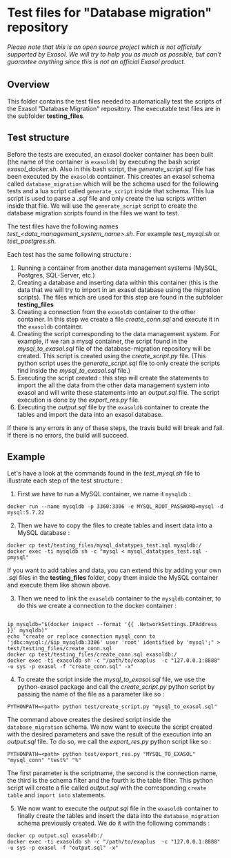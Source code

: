 # Test files for "Database migration" repository

###### Please note that this is an open source project which is *not officially supported* by Exasol. We will try to help you as much as possible, but can't guarantee anything since this is not an official Exasol product.

## Overview

This folder contains the test files needed to automatically test the scripts of the Exasol "Database Migration" repository.
The executable test files are in the subfolder **testing_files**.

## Test structure
Before the tests are executed, an exasol docker container has been built (the name of the container is `exasoldb`) by executing the bash script *exasol_docker.sh*.
Also in this bash script, the *generate_script.sql* file has been executed by the `exasoldb` container. This creates an exasol schema called `database_migration` which will be the schema used for the following tests and a lua script called `generate_script` inside that schema. This lua script is used to parse a *.sql* file and only create the lua scripts written inside that file. We will use the `generate_script` script to create the database migration scripts found in the files we want to test.

The test files have the following names *test_<data_management_system_name>.sh*. For example *test_mysql.sh* or *test_postgres.sh*.

Each test has the same following structure : 
1. Running a container from another data management systems (MySQL, Postgres, SQL-Server, etc.)
2. Creating a database and inserting data within this container (this is the data that we will try to import in an exasol database using the migration scripts). The files which are used for this step are found in the subfolder **testing_files**
3. Creating a connection from the `exasoldb` container to the other container. In this step we create a file *create_conn.sql* and execute it in the `exasoldb` container. 
4. Creating the script corresponding to the data management system. For example, if we ran a mysql container, the script found in the *mysql_to_exasol.sql* file of the database-migration repository will be created. This script is created using the *create_script.py* file. (This python script uses the *generate_script.sql* file to only create the scripts find inside the *mysql_to_exasol.sql* file.)
5. Executing the script created : this step will create the statements to import the all the data from the other data management system into exasol and will write these statements into an *output.sql* file. The script execution is done by the *export_res.py* file.
6. Executing the *output.sql* file by the `exasoldb` container to create the tables and import the data into an exasol database.

If there is any errors in any of these steps, the travis build will break and fail. 
If there is no errors, the build will succeed.

## Example
Let's have a look at the commands found in the *test_mysql.sh* file to illustrate each step of the test structure : 
1. First we have to run a MySQL container, we name it `mysqldb` : 
```
docker run --name mysqldb -p 3360:3306 -e MYSQL_ROOT_PASSWORD=mysql -d mysql:5.7.22
```
2. Then we have to copy the files to create tables and insert data into a MySQL database : 
```
docker cp test/testing_files/mysql_datatypes_test.sql mysqldb:/
docker exec -ti mysqldb sh -c "mysql < mysql_datatypes_test.sql -pmysql"
```
If you want to add tables and data, you can extend this by adding your own *.sql* files in the **testing_files** folder, copy them inside the MySQL container and execute them like shown above.

3. Then we need to link the `exasoldb` container to the `mysqldb` container, to do this we create a connection to the docker container : 
```

ip_mysqldb="$(docker inspect --format '{{ .NetworkSettings.IPAddress }}' mysqldb)"
echo "create or replace connection mysql_conn to 'jdbc:mysql://$ip_mysqldb:3306' user 'root' identified by 'mysql';" > test/testing_files/create_conn.sql
docker cp test/testing_files/create_conn.sql exasoldb:/
docker exec -ti exasoldb sh -c "/path/to/exaplus  -c "127.0.0.1:8888" -u sys -p exasol -f "create_conn.sql" -x"    
```
4. To create the script inside the *mysql_to_exasol.sql* file, we use the python-exasol package and call the *create_script.py* python script by passing the name of the file as a parameter like so : 
```
PYTHONPATH=<path> python test/create_script.py "mysql_to_exasol.sql"
```
The command above creates the desired script inside the `database_migration` schema. We now want to execute the script created with the desired parameters and save the result of the execution into an *output.sql* file. To do so, we call the *export_res.py* python script like so : 
```
PYTHONPATH=<path> python test/export_res.py "MYSQL_TO_EXASOL" "mysql_conn" "test%" "%"
```
The first parameter is the scriptname, the second is the connection name, the third is the schema filter and the fourth is the table filter.
This python script will create a file called *output.sql* with the corresponding `create table` and `import into` statements.

5. We now want to execute the *output.sql* file in the `exasoldb` container to finally create the tables and insert the data into the `database_migration` schema previously created. We do it with the following commands : 
```
docker cp output.sql exasoldb:/
docker exec -ti exasoldb sh -c "/path/to/exaplus  -c "127.0.0.1:8888" -u sys -p exasol -f "output.sql" -x"
```